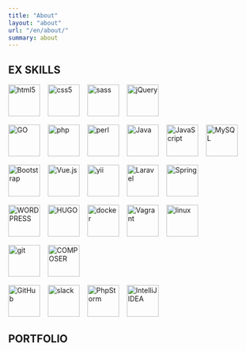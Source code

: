 ```yaml
---
title: "About"
layout: "about"
url: "/en/about/"
summary: about
---
```


[comment]: <> (https://devicon.dev/)

## EX SKILLS

<ul style="margin-bottom: 0; padding-inline-start: 0; list-style-type: none; display: flex;">
    <li style="margin-top: 0 !important; margin-right: 1rem;"><img src="https://cdn.jsdelivr.net/gh/devicons/devicon/icons/html5/html5-plain-wordmark.svg" title="html5" style="width: 4rem; height: 4rem;"></li>
    <li style="margin-top: 0 !important; margin-right: 1rem;"><img src="https://cdn.jsdelivr.net/gh/devicons/devicon/icons/css3/css3-plain-wordmark.svg" title="css5" style="width: 4rem; height: 4rem;"></li>
    <li style="margin-top: 0 !important; margin-right: 1rem;"><img src="https://cdn.jsdelivr.net/gh/devicons/devicon/icons/sass/sass-original.svg" title="sass" style="width: 4rem; height: 4rem;"></li>
    <li style="margin-top: 0 !important; margin-right: 1rem;"><img src="https://cdn.jsdelivr.net/gh/devicons/devicon/icons/jquery/jquery-plain-wordmark.svg" title="jQuery" style="width: 4rem; height: 4rem;"></li>
</ul>

<ul style="margin-bottom: 0; padding-inline-start: 0; list-style-type: none; display: flex;">
    <li style="margin-top: 0 !important; margin-right: 1rem;"><img src="https://cdn.jsdelivr.net/gh/devicons/devicon/icons/go/go-original.svg" title="GO" style="width: 4rem; height: 4rem;"></li>
    <li style="margin-top: 0 !important; margin-right: 1rem;"><img src="https://cdn.jsdelivr.net/gh/devicons/devicon/icons/php/php-plain.svg" title="php" style="width: 4rem; height: 4rem;"></li>
    <li style="margin-top: 0 !important; margin-right: 1rem;"><img src="https://cdn.jsdelivr.net/gh/devicons/devicon/icons/perl/perl-original.svg" title="perl" style="width: 4rem; height: 4rem;"></li>
    <li style="margin-top: 0 !important; margin-right: 1rem;"><img src="https://cdn.jsdelivr.net/gh/devicons/devicon/icons/java/java-original-wordmark.svg" title="Java" style="width: 4rem; height: 4rem;"></li>
    <li style="margin-top: 0 !important; margin-right: 1rem;"><img src="https://cdn.jsdelivr.net/gh/devicons/devicon/icons/javascript/javascript-plain.svg" title="JavaScript" style="width: 4rem; height: 4rem;"></li>
<li style="margin-right: 1rem;"><img src="https://cdn.jsdelivr.net/gh/devicons/devicon/icons/mysql/mysql-original-wordmark.svg" title="MySQL" style="width: 4rem; height: 4rem;"></li>
</ul>

<ul style="margin-bottom: 0; padding-inline-start: 0; list-style-type: none; display: flex;">
    <li style="margin-top: 0 !important; margin-right: 1rem;"><img src="https://cdn.jsdelivr.net/gh/devicons/devicon/icons/bootstrap/bootstrap-original-wordmark.svg" title="Bootstrap" style="width: 4rem; height: 4rem;"></li>
    <li style="margin-right: 1rem;"><img src="https://cdn.jsdelivr.net/gh/devicons/devicon/icons/vuejs/vuejs-original.svg" title="Vue.js" style="width: 4rem; height: 4rem;"></li>
    <li style="margin-right: 1rem;"><img src="https://cdn.jsdelivr.net/gh/devicons/devicon/icons/yii/yii-original.svg" title="yii" style="width: 4rem; height: 4rem;"></li>
    <li style="margin-right: 1rem;"><img src="https://cdn.jsdelivr.net/gh/devicons/devicon/icons/laravel/laravel-plain-wordmark.svg" title="Laravel" style="width: 4rem; height: 4rem;"></li>
    <li style="margin-right: 1rem;"><img src="https://cdn.jsdelivr.net/gh/devicons/devicon/icons/spring/spring-original-wordmark.svg" title="Spring" style="width: 4rem; height: 4rem;"></li>
</ul>

<ul style="margin-bottom: 0; padding-inline-start: 0; list-style-type: none; display: flex;">
    <li style="margin-right: 1rem;"><img src="https://cdn.jsdelivr.net/gh/devicons/devicon/icons/wordpress/wordpress-original.svg" title="WORDPRESS" style="width: 4rem; height: 4rem;"></li>
    <li style="margin-right: 1rem;"><img src="https://cdn.jsdelivr.net/gh/devicons/devicon/icons/hugo/hugo-original-wordmark.svg" title="HUGO" style="width: 4rem; height: 4rem;"></li>
    <li style="margin-right: 1rem;"><img src="https://cdn.jsdelivr.net/gh/devicons/devicon/icons/docker/docker-original-wordmark.svg" title="docker" style="width: 4rem; height: 4rem;"></li>
    <li style="margin-right: 1rem;"><img src="https://cdn.jsdelivr.net/gh/devicons/devicon/icons/vagrant/vagrant-original-wordmark.svg" title="Vagrant" style="width: 4rem; height: 4rem;"></li>
    <li style="margin-right: 1rem;"><img src="https://cdn.jsdelivr.net/gh/devicons/devicon/icons/linux/linux-original.svg" title="linux" style="width: 4rem; height: 4rem;"></li>
</ul>

<ul style="margin-bottom: 0; padding-inline-start: 0; list-style-type: none; display: flex;">
    <li style="margin-right: 1rem;"><img src="https://cdn.jsdelivr.net/gh/devicons/devicon/icons/git/git-plain-wordmark.svg" title="git" style="width: 4rem; height: 4rem;"></li>
    <li style="margin-right: 1rem;"><img src="https://cdn.jsdelivr.net/gh/devicons/devicon/icons/composer/composer-original.svg" title="COMPOSER" style="width: 4rem; height: 4rem;"></li>
</ul>

<ul style="margin-bottom: 0; padding-inline-start: 0; list-style-type: none; display: flex;">
    <li style="margin-right: 1rem;"><img src="https://cdn.jsdelivr.net/gh/devicons/devicon/icons/github/github-original-wordmark.svg" title="GitHub" style="width: 4rem; height: 4rem;"></li>
    <li style="margin-right: 1rem;"><img src="https://cdn.jsdelivr.net/gh/devicons/devicon/icons/slack/slack-original-wordmark.svg" title="slack" style="width: 4rem; height: 4rem;"></li>
    <li style="margin-right: 1rem;"><img src="https://cdn.jsdelivr.net/gh/devicons/devicon/icons/phpstorm/phpstorm-original-wordmark.svg" title="PhpStorm" style="width: 4rem; height: 4rem;"></li>
    <li style="margin-right: 1rem;"><img src="https://cdn.jsdelivr.net/gh/devicons/devicon/icons/intellij/intellij-original-wordmark.svg" title="IntelliJ IDEA" style="width: 4rem; height: 4rem;"></li>
</ul>

## PORTFOLIO
